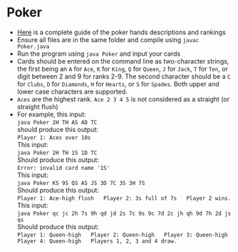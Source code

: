 # Poker
- [Here](https://en.wikipedia.org/wiki/List_of_poker_hands) is a complete guide of the poker hands descriptions and rankings
- Ensure all files are in the same folder and compile using `javac Poker.java`
- Run the program using `java Poker` and input your cards
- Cards should be entered on the command line as two-character strings, the first being an `A` for `Ace`, `K` for `King`, `Q` for `Queen`, `J` for `Jack`, `T` for `Ten`, or digit between 2 and 9 for ranks 2-9. The second character should be a `C` for `Clubs`, `D` for `Diamonds`, `H` for `Hearts`, or `S` for `Spades`. Both upper and lower case characters are supported.
- `Aces` are the highest rank. `Ace 2 3 4 5` is not considered as a straight (or straight flush)
- For example, this input:  
`java Poker 2H TH AS AD TC`  
should produce this output:  
`Player 1: Aces over 10s`  
This input:  
`java Poker 2H TH 1S 1D TC`  
Should produce this output:  
`Error: invalid card name '1S'`  
This input:  
`java Poker KS 9S QS AS JS 3D 7C 3S 3H 7S`  
Should produce this output:  
`Player 1: Ace-high flush  
 Player 2: 3s full of 7s  
 Player 2 wins.`  
This input:  
`java Poker qc jc 2h 7s 9h qd jd 2s 7c 9s 9c 7d 2c jh qh 9d 7h 2d js qs`  
Should produce this output:  
`Player 1: Queen-high  
 Player 2: Queen-high  
 Player 3: Queen-high  
 Player 4: Queen-high  
 Players 1, 2, 3 and 4 draw.  
`
